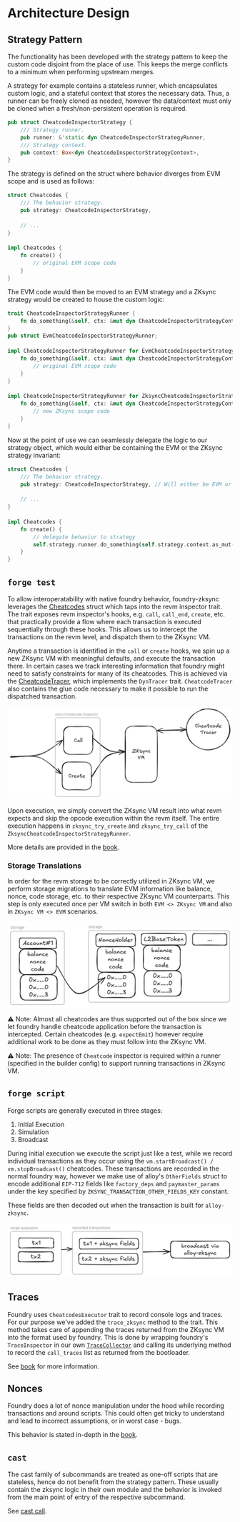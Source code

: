 # Architecture Design


## Strategy Pattern
The functionality has been developed with the strategy pattern to keep the custom code disjoint from the place of use. This keeps the merge conflicts to a minimum when performing upstream merges.

A strategy for example contains a stateless runner, which encapsulates custom logic, and a stateful context that stores the necessary data.
Thus, a runner can be freely cloned as needed, however the data/context must only be cloned when a fresh/non-persistent operation is required.

```rs
pub struct CheatcodeInspectorStrategy {
    /// Strategy runner.
    pub runner: &'static dyn CheatcodeInspectorStrategyRunner,
    /// Strategy context.
    pub context: Box<dyn CheatcodeInspectorStrategyContext>,
}
```

The strategy is defined on the struct where behavior diverges from EVM scope and is used as follows:

```rs
struct Cheatcodes {
    /// The behavior strategy.
    pub strategy: CheatcodeInspectorStrategy,

    // ...
}

impl Cheatcodes {
    fn create() {
        // original EVM scope code
    }
}
```

The EVM code would then be moved to an EVM strategy and a ZKsync strategy would be created to house the custom logic:

```rs
trait CheatcodeInspectorStrategyRunner {
    fn do_something(&self, ctx: &mut dyn CheatcodeInspectorStrategyContext);
}
pub struct EvmCheatcodeInspectorStrategyRunner;

impl CheatcodeInspectorStrategyRunner for EvmCheatcodeInspectorStrategyRunner {
    fn do_something(&self, ctx: &mut dyn CheatcodeInspectorStrategyContext) {
        // original EVM scope code
    }
}

impl CheatcodeInspectorStrategyRunner for ZksyncCheatcodeInspectorStrategyRunner {
    fn do_something(&self, ctx: &mut dyn CheatcodeInspectorStrategyContext) {
        // new ZKsync scope code
    }
}
```

Now at the point of use we can seamlessly delegate the logic to our strategy object, which would either be containing the EVM or the ZKsync strategy invariant:

```rs
struct Cheatcodes {
    /// The behavior strategy.
    pub strategy: CheatcodeInspectorStrategy, // Will either be EVM or ZKsync strategy, decided during object creation

    // ...
}

impl Cheatcodes {
    fn create() {
        // delegate behavior to strategy
        self.strategy.runner.do_something(self.strategy.context.as_mut());
    }
}
```

## `forge test`

To allow interoperatability with native foundry behavior, foundry-zksync leverages the [Cheatcodes](../crates/cheatcodes/src/inspector.rs) struct which taps into the revm inspector trait. The trait exposes revm inspector's hooks, e.g. `call`, `call_end`, `create`, etc. that practically provide a flow where each transaction is executed sequentially through these hooks. This allows us to intercept the transactions on the revm level, and dispatch them to the ZKsync VM.

Anytime a transaction is identified in the `call` or `create` hooks, we spin up a new ZKsync VM with meaningful defaults, and execute the transaction there.
In certain cases we track interesting information that foundry might need to satisfy constraints for many of its cheatcodes. This is achieved via the [CheatcodeTracer](../crates/zksync/core/src/vm/tracers/cheatcode.rs), which implements the `DynTracer` trait. `CheatcodeTracer` also contains the glue code necessary to make it possible to run the dispatched transaction.

![arch](./arch.png)

Upon execution, we simply convert the ZKsync VM result into what revm expects and skip the opcode execution within the revm itself. The entire execution happens in `zksync_try_create` and `zksync_try_call` of the `ZksyncCheatcodeInspectorStrategyRunner`.

More details are provided in the [book](https://foundry-book.zksync.io/zksync-specifics/execution-overview).

### Storage Translations
In order for the revm storage to be correctly utilized in ZKsync VM, we perform storage migrations to translate EVM information like balance, nonce, code storage, etc. to their respective ZKsync VM counterparts. This step is only executed once per VM switch in both `EVM <> ZKsync VM` and also in `ZKsync VM <> EVM` scenarios.

![storage](./storage.png)

⚠️ Note: Almost all cheatcodes are thus supported out of the box since we let foundry handle cheatcode application before the transaction is intercepted. Certain cheatcodes (e.g. `expectEmit`) however require additional work to be done as they must follow into the ZKsync VM.

⚠️ Note: The presence of `Cheatcode` inspector is required within a runner (specified in the builder config) to support running transactions in ZKsync VM.

## `forge script`

Forge scripts are generally executed in three stages:
1. Initial Execution
2. Simulation
3. Broadcast

During initial execution we execute the script just like a test, while we record individual transactions as they occur using the `vm.startBroadcast() / vm.stopBroadcast()` cheatcodes. These transactions are recorded in the normal foundry way, however we make use of alloy's `OtherFields` struct to encode additional `EIP-712` fields like `factory_deps` and `paymaster_params` under the key specified by `ZKSYNC_TRANSACTION_OTHER_FIELDS_KEY` constant.

These fields are then decoded out when the transaction is built for `alloy-zksync`. 

![script](./script.png)

## Traces
Foundry uses `CheatcodesExecutor` trait to record console logs and traces. For our purpose we've added the `trace_zksync` method to the trait. This method takes care of appending the traces returned from the ZKsync VM into the format used by foundry. This is done by wrapping foundry's `TraceInspector` in our own [`TraceCollector`](../../crates/zksync/inspectors/src/trace.rs) and calling its underlying method to record the `call_traces` list as returned from the bootloader. 

See [book](https://foundry-book.zksync.io/zksync-specifics/limitations/traces) for more information.

## Nonces
Foundry does a lot of nonce manipulation under the hood while recording transactions and around scripts. This could often get tricky to understand and lead to incorrect assumptions, or in worst case - bugs.

 This behavior is stated in-depth in the [book](https://foundry-book.zksync.io/zksync-specifics/developer-guide/nonces).  

## `cast`
The cast family of subcommands are treated as one-off scripts that are stateless, hence do not benefit from the strategy pattern. These usually contain the zksync logic in their own module and the behavior is invoked from the main point of entry of the respective subcommand. 

See [cast call](../../crates/cast/src/cmd/call/zksync.rs).